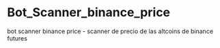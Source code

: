# Bot_Scanner_binance_price
bot scanner binance price - scanner de precio de las altcoins de binance futures
